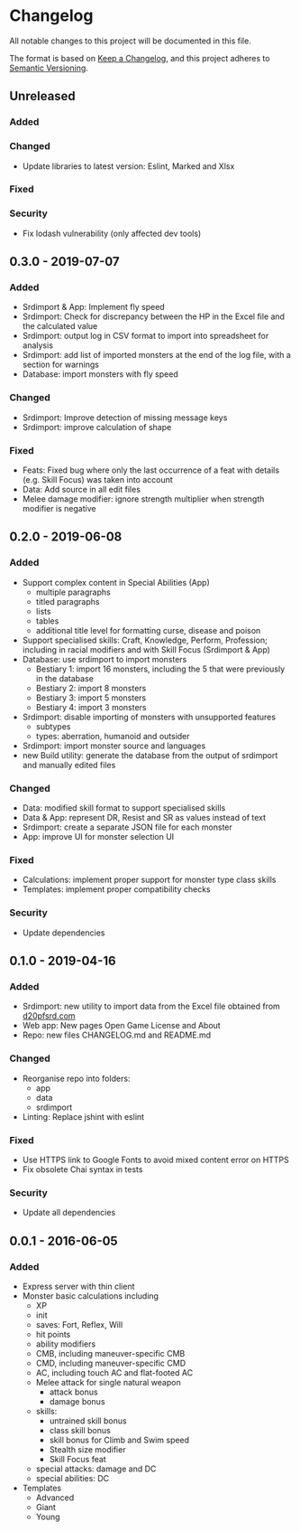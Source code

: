 # Changelog
All notable changes to this project will be documented in this file.

The format is based on [Keep a Changelog](https://keepachangelog.com/en/1.0.0/),
and this project adheres to [Semantic Versioning](https://semver.org/spec/v2.0.0.html).

## Unreleased

### Added

### Changed
- Update libraries to latest version: Eslint, Marked and Xlsx

### Fixed

### Security
- Fix lodash vulnerability (only affected dev tools)

## 0.3.0 - 2019-07-07

### Added
- Srdimport & App: Implement fly speed
- Srdimport: Check for discrepancy between the HP in the Excel file and the calculated value
- Srdimport: output log in CSV format to import into spreadsheet for analysis
- Srdimport: add list of imported monsters at the end of the log file, with a section for warnings
- Database: import monsters with fly speed

### Changed
- Srdimport: Improve detection of missing message keys
- Srdimport: improve calculation of shape

### Fixed
- Feats: Fixed bug where only the last occurrence of a feat with details (e.g. Skill Focus) was taken into account
- Data: Add source in all edit files
- Melee damage modifier: ignore strength multiplier when strength modifier is negative

## 0.2.0 - 2019-06-08
### Added
- Support complex content in Special Abilities (App)
  - multiple paragraphs
  - titled paragraphs
  - lists
  - tables
  - additional title level for formatting curse, disease and poison
- Support specialised skills: Craft, Knowledge, Perform, Profession; including in racial modifiers and with Skill Focus (Srdimport & App)
- Database: use srdimport to import monsters
  - Bestiary 1: import 16 monsters, including the 5 that were previously in the database
  - Bestiary 2: import 8 monsters
  - Bestiary 3: import 5 monsters
  - Bestiary 4: import 3 monsters
- Srdimport: disable importing of monsters with unsupported features
  - subtypes
  - types: aberration, humanoid and outsider
- Srdimport: import monster source and languages
- new Build utility: generate the database from the output of srdimport and manually edited files

### Changed
- Data: modified skill format to support specialised skills
- Data & App: represent DR, Resist and SR as values instead of text
- Srdimport: create a separate JSON file for each monster
- App: improve UI for monster selection UI

### Fixed
- Calculations: implement proper support for monster type class skills
- Templates: implement proper compatibility checks

### Security
- Update dependencies

## 0.1.0 - 2019-04-16
### Added
- Srdimport: new utility to import data from the Excel file obtained from [d20pfsrd.com](http://www.d20pfsrd.com/bestiary/tools/monster-filter/)
- Web app: New pages Open Game License and About
- Repo: new files CHANGELOG.md and README.md

### Changed
- Reorganise repo into folders:
  - app
  - data
  - srdimport
- Linting: Replace jshint with eslint

### Fixed
- Use HTTPS link to Google Fonts to avoid mixed content error on HTTPS
- Fix obsolete Chai syntax in tests

### Security
- Update all dependencies

## 0.0.1 - 2016-06-05
### Added
- Express server with thin client
- Monster basic calculations including
  - XP
  - init
  - saves: Fort, Reflex, Will
  - hit points
  - ability modifiers
  - CMB, including maneuver-specific CMB
  - CMD, including maneuver-specific CMD
  - AC, including touch AC and flat-footed AC
  - Melee attack for single natural weapon
    - attack bonus
    - damage bonus
  - skills:
    - untrained skill bonus
    - class skill bonus
    - skill bonus for Climb and Swim speed
    - Stealth size modifier
    - Skill Focus feat
  - special attacks: damage and DC
  - special abilities: DC
- Templates
  - Advanced
  - Giant
  - Young
